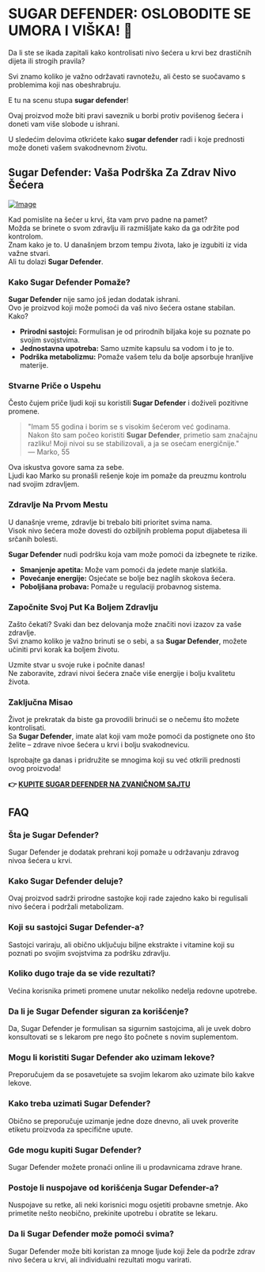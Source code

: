 # SUGAR DEFENDER: OSLOBODITE SE UMORA I VIŠKA! 🌟

Da li ste se ikada zapitali kako kontrolisati nivo šećera u krvi bez drastičnih dijeta ili strogih pravila? 

Svi znamo koliko je važno održavati ravnotežu, ali često se suočavamo s problemima koji nas obeshrabruju. 

E tu na scenu stupa **sugar defender**! 

Ovaj proizvod može biti pravi saveznik u borbi protiv povišenog šećera i doneti vam više slobode u ishrani. 

U sledećim delovima otkrićete kako **sugar defender** radi i koje prednosti može doneti vašem svakodnevnom životu.

## Sugar Defender: Vaša Podrška Za Zdrav Nivo Šećera

[![Image](https://sugardefender24.com/assets/img/person4.jpg)](https://gchaffi.com/dIyYYXhK)

Kad pomislite na šećer u krvi, šta vam prvo padne na pamet?  
Možda se brinete o svom zdravlju ili razmišljate kako da ga održite pod kontrolom.  
Znam kako je to. U današnjem brzom tempu života, lako je izgubiti iz vida važne stvari.  
Ali tu dolazi **Sugar Defender**.

### Kako Sugar Defender Pomaže?

**Sugar Defender** nije samo još jedan dodatak ishrani.  
Ovo je proizvod koji može pomoći da vaš nivo šećera ostane stabilan.  
Kako? 

- **Prirodni sastojci:** Formulisan je od prirodnih biljaka koje su poznate po svojim svojstvima.
- **Jednostavna upotreba:** Samo uzmite kapsulu sa vodom i to je to.
- **Podrška metabolizmu:** Pomaže vašem telu da bolje apsorbuje hranljive materije.

### Stvarne Priče o Uspehu

Često čujem priče ljudi koji su koristili **Sugar Defender** i doživeli pozitivne promene.

> "Imam 55 godina i borim se s visokim šećerom već godinama.  
Nakon što sam počeo koristiti **Sugar Defender**, primetio sam značajnu razliku! Moji nivoi su se stabilizovali, a ja se osećam energičnije."   
— Marko, 55

Ova iskustva govore sama za sebe.  
Ljudi kao Marko su pronašli rešenje koje im pomaže da preuzmu kontrolu nad svojim zdravljem.

### Zdravlje Na Prvom Mestu

U današnje vreme, zdravlje bi trebalo biti prioritet svima nama.  
Visok nivo šećera može dovesti do ozbiljnih problema poput dijabetesa ili srčanih bolesti.

**Sugar Defender** nudi podršku koja vam može pomoći da izbegnete te rizike.  

- **Smanjenje apetita:** Može vam pomoći da jedete manje slatkiša.
- **Povećanje energije:** Osjećate se bolje bez naglih skokova šećera.
- **Poboljšana probava:** Pomaže u regulaciji probavnog sistema.

### Započnite Svoj Put Ka Boljem Zdravlju

Zašto čekati? Svaki dan bez delovanja može značiti novi izazov za vaše zdravlje.  
Svi znamo koliko je važno brinuti se o sebi, a sa **Sugar Defender**, možete učiniti prvi korak ka boljem životu.

Uzmite stvar u svoje ruke i počnite danas!  
Ne zaboravite, zdravi nivoi šećera znače više energije i bolju kvalitetu života.

### Zaključna Misao

Život je prekratak da biste ga provodili brinući se o nečemu što možete kontrolisati.  
Sa **Sugar Defender**, imate alat koji vam može pomoći da postignete ono što želite – zdrave nivoe šećera u krvi i bolju svakodnevicu.

Isprobajte ga danas i pridružite se mnogima koji su već otkrili prednosti ovog proizvoda!



**👉 [KUPITE SUGAR DEFENDER NA ZVANIČNOM SAJTU](https://gchaffi.com/dIyYYXhK)**

## FAQ

### Šta je Sugar Defender?
Sugar Defender je dodatak prehrani koji pomaže u održavanju zdravog nivoa šećera u krvi. 

### Kako Sugar Defender deluje?
Ovaj proizvod sadrži prirodne sastojke koji rade zajedno kako bi regulisali nivo šećera i podržali metabolizam.

### Koji su sastojci Sugar Defender-a?
Sastojci variraju, ali obično uključuju biljne ekstrakte i vitamine koji su poznati po svojim svojstvima za podršku zdravlju.

### Koliko dugo traje da se vide rezultati?
Većina korisnika primeti promene unutar nekoliko nedelja redovne upotrebe. 

### Da li je Sugar Defender siguran za korišćenje?
Da, Sugar Defender je formulisan sa sigurnim sastojcima, ali je uvek dobro konsultovati se s lekarom pre nego što počnete s novim suplementom.

### Mogu li koristiti Sugar Defender ako uzimam lekove?
Preporučujem da se posavetujete sa svojim lekarom ako uzimate bilo kakve lekove. 

### Kako treba uzimati Sugar Defender?
Obično se preporučuje uzimanje jedne doze dnevno, ali uvek proverite etiketu proizvoda za specifične upute.

### Gde mogu kupiti Sugar Defender?
Sugar Defender možete pronaći online ili u prodavnicama zdrave hrane. 

### Postoje li nuspojave od korišćenja Sugar Defender-a?
Nuspojave su retke, ali neki korisnici mogu osjetiti probavne smetnje. Ako primetite nešto neobično, prekinite upotrebu i obratite se lekaru.

### Da li Sugar Defender može pomoći svima?
Sugar Defender može biti koristan za mnoge ljude koji žele da podrže zdrav nivo šećera u krvi, ali individualni rezultati mogu varirati.